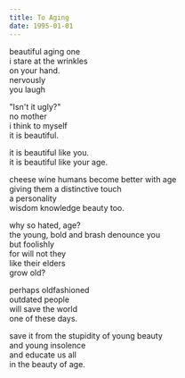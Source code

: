 ```yaml
---
title: To Aging
date: 1995-01-01
---
```

beautiful aging one  
i stare at the wrinkles  
on your hand.  
nervously  
you laugh

"Isn't it ugly?"  
no mother  
i think to myself  
it is beautiful.

it is beautiful like you.  
it is beautiful like your age.

cheese wine humans become better with age  
giving them a distinctive touch  
a personality  
wisdom knowledge beauty too.

why so hated, age?  
the young, bold and brash denounce you  
but foolishly  
for will not they  
like their elders  
grow old?

perhaps oldfashioned  
outdated people  
will save the world  
one of these days.

save it from the stupidity of young beauty  
and young insolence  
and educate us all  
in the beauty of age.